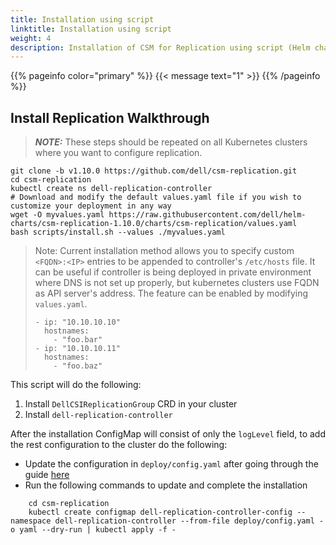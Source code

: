 ```yaml
---
title: Installation using script
linktitle: Installation using script
weight: 4
description: Installation of CSM for Replication using script (Helm chart)
---
```

{{% pageinfo color="primary" %}}
{{< message text="1" >}}
{{% /pageinfo %}}

## Install Replication Walkthrough
> **_NOTE:_**  These steps should be repeated on all Kubernetes clusters where you want to configure replication.

```shell
git clone -b v1.10.0 https://github.com/dell/csm-replication.git
cd csm-replication
kubectl create ns dell-replication-controller
# Download and modify the default values.yaml file if you wish to customize your deployment in any way
wget -O myvalues.yaml https://raw.githubusercontent.com/dell/helm-charts/csm-replication-1.10.0/charts/csm-replication/values.yaml
bash scripts/install.sh --values ./myvalues.yaml
```
>Note: Current installation method allows you to specify custom `<FQDN>:<IP>` entries to be appended to controller's `/etc/hosts` file. It can be useful if controller is being deployed in private environment where DNS is not set up properly, but kubernetes clusters use FQDN as API server's address.
> The feature can be enabled by modifying `values.yaml`.
>``` hostAliases:
> - ip: "10.10.10.10"
>   hostnames:
>     - "foo.bar"
> - ip: "10.10.10.11"
>   hostnames:
>     - "foo.baz"

This script will do the following:
1. Install `DellCSIReplicationGroup` CRD in your cluster
2. Install `dell-replication-controller`

After the installation ConfigMap will consist of only the `logLevel` field, to add the rest configuration to the cluster do the following:
* Update the configuration in `deploy/config.yaml` after going through the guide [here](../configmap-secrets)
* Run the following commands to update and complete the installation
```shell
    cd csm-replication
    kubectl create configmap dell-replication-controller-config --namespace dell-replication-controller --from-file deploy/config.yaml -o yaml --dry-run | kubectl apply -f -
```
